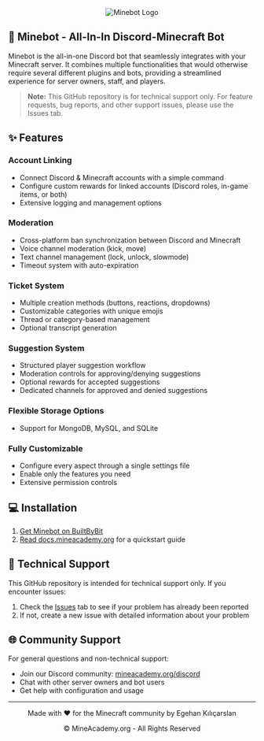 <div align="center">
  <img src="https://i.imgur.com/xACLX93.png" alt="Minebot Logo"/>
</div>

## 🤖 Minebot - All-In-In Discord-Minecraft Bot

Minebot is the all-in-one Discord bot that seamlessly integrates with your Minecraft server. It combines multiple functionalities that would otherwise require several different plugins and bots, providing a streamlined experience for server owners, staff, and players.

> **Note:** This GitHub repository is for technical support only. For feature requests, bug reports, and other support issues, please use the Issues tab.

## ✨ Features

### Account Linking
- Connect Discord & Minecraft accounts with a simple command
- Configure custom rewards for linked accounts (Discord roles, in-game items, or both)
- Extensive logging and management options

### Moderation
- Cross-platform ban synchronization between Discord and Minecraft
- Voice channel moderation (kick, move)
- Text channel management (lock, unlock, slowmode)
- Timeout system with auto-expiration

### Ticket System
- Multiple creation methods (buttons, reactions, dropdowns)
- Customizable categories with unique emojis
- Thread or category-based management
- Optional transcript generation

### Suggestion System
- Structured player suggestion workflow
- Moderation controls for approving/denying suggestions
- Optional rewards for accepted suggestions
- Dedicated channels for approved and denied suggestions

### Flexible Storage Options
- Support for MongoDB, MySQL, and SQLite

### Fully Customizable
- Configure every aspect through a single settings file
- Enable only the features you need
- Extensive permission controls

## 💻 Installation

1. [Get Minebot on BuiltByBit](https://builtbybit.com/resources/53815)
2. [Read docs.mineacademy.org](https://docs.mineacademy.org/minebot) for a quickstart guide

## 🔧 Technical Support

This GitHub repository is intended for technical support only. If you encounter issues:

1. Check the [Issues](https://github.com/kangarko/minebot/issues) tab to see if your problem has already been reported
2. If not, create a new issue with detailed information about your problem

## 🌐 Community Support

For general questions and non-technical support:

- Join our Discord community: [mineacademy.org/discord](https://mineacademy.org/discord)
- Chat with other server owners and bot users
- Get help with configuration and usage

---

<div align="center">
  <p>Made with ❤️ for the Minecraft community by Egehan Kılıçarslan</p>
  <p>© MineAcademy.org - All Rights Reserved</p>
</div>
